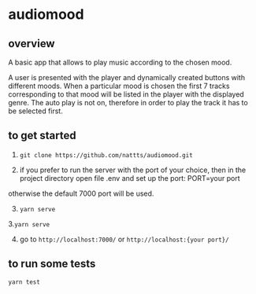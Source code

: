 # audiomood

## overview

A basic app that allows to play music according to the chosen mood.

 A user is presented with the player and dynamically created buttons with different moods. When a particular mood is chosen the first 7 tracks corresponding to that mood will be listed in the player with the displayed genre. The auto play is not on, therefore in order to play the track it has to be selected first.

## to get started
1. `git clone https://github.com/nattts/audiomood.git`

2. if you prefer to run the server with the port of your choice, then in the project directory open file .env and set up the port:
PORT=your port

otherwise the default 7000 port will be used.


3. `yarn serve`

3.`yarn serve` 


4. go to `http://localhost:7000/` or `http://localhost:{your port}/`

## to run some tests

`yarn test`
